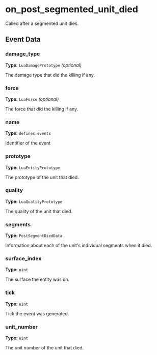 # on_post_segmented_unit_died

Called after a segmented unit dies.

## Event Data

### damage_type

**Type:** `LuaDamagePrototype` *(optional)*

The damage type that did the killing if any.

### force

**Type:** `LuaForce` *(optional)*

The force that did the killing if any.

### name

**Type:** `defines.events`

Identifier of the event

### prototype

**Type:** `LuaEntityPrototype`

The prototype of the unit that died.

### quality

**Type:** `LuaQualityPrototype`

The quality of the unit that died.

### segments

**Type:** `PostSegmentDiedData`

Information about each of the unit's individual segments when it died.

### surface_index

**Type:** `uint`

The surface the entity was on.

### tick

**Type:** `uint`

Tick the event was generated.

### unit_number

**Type:** `uint`

The unit number of the unit that died.

